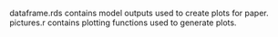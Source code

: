 dataframe.rds contains model outputs used to create plots for paper.
pictures.r contains plotting functions used to generate plots.
